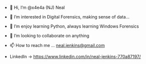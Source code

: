 - 👋 Hi, I’m @x4e4a (NJ) Neal
- 👀 I’m interested in Digital Forensics, making sense of data...
- 🌱 I’m enjoy learning Python, always learning Windows Forensics
- 💞️ I’m looking to collaborate on anything
- 📫 How to reach me ... neal.jenkins@gmail.com

- LinkedIn -> https://www.linkedin.com/in/neal-jenkins-770a87197/


<!---
x4e4a/x4e4a is a ✨ special ✨ repository because its `README.md` (this file) appears on your GitHub profile.
You can click the Preview link to take a look at your changes.
--->
